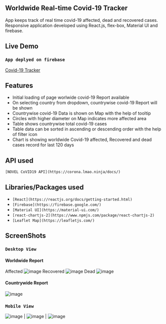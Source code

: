 ## Worldwide Real-time Covid-19 Tracker
App keeps track of real time covid-19 affected, dead and recovered cases. Responsive application developed using React.js, flex-box, Material UI and firebase.

## Live Demo
### `App deplyed on firebase`
[Covid-19 Tracker](https://covid19-report-6ae83.web.app/)

## Features
* Initial loading of page worlwide covid-19 Report available
* On selecting country from dropdown, countrywise covid-19 Report will be shown
* Countrywise covid-19 Data is shown on Map with the help of tooltip
* Circles with higher diameter on Map indicates more affected area
* Table shows countrywise total covid-19 cases
* Table data can be sorted in ascending or descending order with the help of filter icon
* Chart is showing worldwide Covid-19 affected, Recovered and dead cases record for last 120 days 

## API used
`[NOVEL CoVID19 API](https://corona.lmao.ninja/docs/)`

## Libraries/Packages used
* `[React](https://reactjs.org/docs/getting-started.html)`
* `[Firebase](https://firebase.google.com/)`
* `[Material UI](https://material-ui.com/)`
* `[react-chartjs-2](https://www.npmjs.com/package/react-chartjs-2)`
* `[Leaflet Map](https://leafletjs.com/)`

## ScreenShots
### `Desktop View`
#### Worldwide Report
Affected
![image](https://user-images.githubusercontent.com/45028951/115954358-3313e880-a50e-11eb-85b3-e3b3a35ba4c6.png)
Recovered
![image](https://user-images.githubusercontent.com/45028951/115954369-42933180-a50e-11eb-88d4-e4e83f568445.png)
Dead
![image](https://user-images.githubusercontent.com/45028951/115954404-78381a80-a50e-11eb-8d0f-ea4ab77b3673.png)

#### Countrywide Report
![image](https://user-images.githubusercontent.com/45028951/115954326-f942e200-a50d-11eb-82a2-87fe6852af6d.png)

### `Mobile View`
![image](https://user-images.githubusercontent.com/45028951/115954424-a289d800-a50e-11eb-8f58-533b8372af21.png) |
![image](https://user-images.githubusercontent.com/45028951/115954462-d664fd80-a50e-11eb-9f31-2031e22005f8.png) |
![image](https://user-images.githubusercontent.com/45028951/115954500-09a78c80-a50f-11eb-9d08-6dbfacd72834.png)



